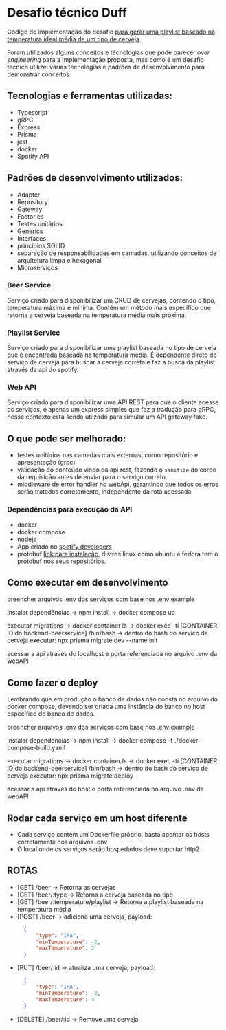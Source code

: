 # Desafio técnico Duff

Código de implementação do desafio [para gerar uma playlist baseado na temperatura ideal média de um tipo de cerveja](https://github.com/ciclic/duff).

Foram utilizados alguns conceitos e técnologias que pode parecer *over engineering* para a implementação proposta, mas como é um desafio técnico utilizei várias tecnologias e padrões de desenvolvimento para demonstrar conceitos.

## Tecnologias e ferramentas utilizadas:
- Typescript
- gRPC
- Express
- Prisma
- jest
- docker
- Spotify API

## Padrões de desenvolvimento utilizados:
- Adapter
- Repository
- Gateway
- Factories
- Testes unitários
- Generics
- Interfaces
- princípios SOLID
- separação de responsabilidades em camadas, utilizando conceitos de arquitetura limpa e hexagonal
- Microserviços

### Beer Service

Serviço criado para disponibilizar um CRUD de cervejas, contendo o tipo, temperatura máxima e mínima. Contém um método mais específico que retorna a cerveja baseada na temperatura média mais próxima.

### Playlist Service

Serviço criado para disponibilizar uma playlist baseada no tipo de cerveja que é encontrada baseada na temperatura média. É dependente direto do serviço de cerveja para buscar a cerveja correta e faz a busca da playlist através da api do spotify.

### Web API

Serviço criado para disponibilizar uma API REST para que o cliente acesse os serviços, é apenas um express simples que faz a tradução para gRPC, nesse contexto está sendo utilzado para simular um API gateway fake.

## O que pode ser melhorado:
- testes unitários nas camadas mais externas, como repositório e apresentação (grpc)
- validação do conteúdo vindo da api rest, fazendo o `sanitize` do corpo da requisição antes de enviar para o serviço correto.
- middleware de error handler no webApi, garantindo que todos os erros serão tratados corretamente, independente da rota acessada

### Dependências para execução da API
- docker
- docker compose
- nodejs
- App criado no [spotify developers](https://developer.spotify.com/documentation/web-api/tutorials/getting-started#request-an-access-token)
- protobuf [link para instalação](https://github.com/protocolbuffers/protobuf/releases/tag/v22.3), distros linux como ubuntu e fedora tem o protobuf nos seus repositórios.

## Como executar em desenvolvimento

preencher arquivos .env dos serviços com base nos .env.example

instalar dependências
-> npm install 
-> docker compose up

executar migrations
-> docker container ls
-> docker exec -ti [CONTAINER ID do backend-beerservice] /bin/bash
-> dentro do bash do serviço de cerveja executar: npx prisma migrate dev --name init

acessar a api através do localhost e porta referenciada no arquivo .env da webAPI

## Como fazer o deploy

Lembrando que em produção o banco de dados não consta no arquivo do docker compose, devendo ser criada uma instância do banco no host específico do banco de dados.

preencher arquivos .env dos serviços com base nos .env.example

instalar dependências
-> npm install 
-> docker compose -f ./docker-compose-build.yaml

executar migrations
-> docker container ls
-> docker exec -ti [CONTAINER ID do backend-beerservice] /bin/bash
-> dentro do bash do serviço de cerveja executar: npx prisma migrate deploy

acessar a api através do host e porta referenciada no arquivo .env da webAPI


## Rodar cada serviço em um host diferente

- Cada serviço contém um Dockerfile próprio, basta apontar os hosts corretamente nos arquivos .env
- O local onde os serviços serão hospedados deve suportar http2
  
## ROTAS

- [GET] /beer -> Retorna as cervejas
- [GET] /beer/:type -> Retorna a cerveja baseada no tipo
- [GET] /beer/:temperature/playlist -> Retorna a playlist baseada na temperatura média
- [POST] /beer -> adiciona uma cerveja, payload: 
  ```json
    {
    	"type": "IPA",
    	"minTemperature": -2,
    	"maxTemperature": 2
    }
  ```
- [PUT] /beer/:id -> atualiza uma cerveja, payload:
  ```json
    {
    	"type": "IPA",
    	"minTemperature": -3,
    	"maxTemperature": 4
    }
  ```
- [DELETE] /beer/:id -> Remove uma cerveja
